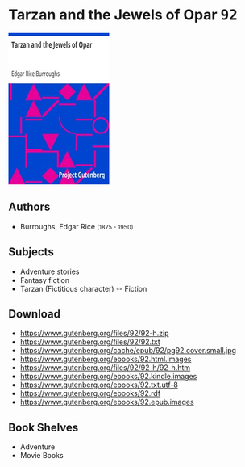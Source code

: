 # Tarzan and the Jewels of Opar <kbd>92</kbd>

![](./cover.medium.jpg "")

## Authors


 - Burroughs, Edgar Rice <small>(1875 - 1950)</small>

## Subjects


 - Adventure stories
 - Fantasy fiction
 - Tarzan (Fictitious character) -- Fiction

## Download


 - https://www.gutenberg.org/files/92/92-h.zip
 - https://www.gutenberg.org/files/92/92.txt
 - https://www.gutenberg.org/cache/epub/92/pg92.cover.small.jpg
 - https://www.gutenberg.org/ebooks/92.html.images
 - https://www.gutenberg.org/files/92/92-h/92-h.htm
 - https://www.gutenberg.org/ebooks/92.kindle.images
 - https://www.gutenberg.org/ebooks/92.txt.utf-8
 - https://www.gutenberg.org/ebooks/92.rdf
 - https://www.gutenberg.org/ebooks/92.epub.images

## Book Shelves


 - Adventure
 - Movie Books
